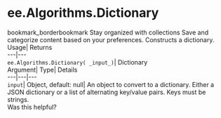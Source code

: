  
#  ee.Algorithms.Dictionary
bookmark_borderbookmark Stay organized with collections  Save and categorize content based on your preferences.
Constructs a dictionary. 
Usage| Returns  
---|---  
`ee.Algorithms.Dictionary( _input_)`| Dictionary  
Argument| Type| Details  
---|---|---  
`input`| Object, default: null| An object to convert to a dictionary. Either a JSON dictionary or a list of alternating key/value pairs. Keys must be strings.  
Was this helpful?
